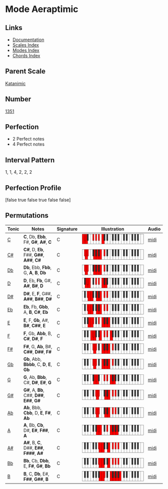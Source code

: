 # Mode Aeraptimic

## Links

- [Documentation](index.md)
- [Scales Index](Scales.md)
- [Modes Index](Modes.md)
- [Chords Index](Chords.md)

## Parent Scale

[Katanimic](ScaleKatanimic.md)

## Number

[1351](https://ianring.com/musictheory/scales/1351)

## Perfection

- 2 Perfect notes
- 4 Perfect notes

## Interval Pattern

1, 1, 4, 2, 2, 2

## Perfection Profile

[false true false true false false]

## Permutations

| Tonic | Notes | Signature | Illustration | Audio |
|-------|-------|-----------|--------------|-------|
| [C](ModeCNaturalAeraptimic.md) | **C**, Db, **Ebb**, F#, **G#**, **A#**, **C** | C | ![CNaturalAeraptimic](ModeCNaturalAeraptimic.png) | [midi](https://github.com/edipermadi/music/blob/main/docs/ModeCNaturalAeraptimic.mid?raw=true) |
| [C#](ModeCSharpAeraptimic.md) | **C#**, D, **Eb**, F##, **G##**, **A##**, **C#** | C | ![CSharpAeraptimic](ModeCSharpAeraptimic.png) | [midi](https://github.com/edipermadi/music/blob/main/docs/ModeCSharpAeraptimic.mid?raw=true) |
| [Db](ModeDFlatAeraptimic.md) | **Db**, Ebb, **Fbb**, G, **A**, **B**, **Db** | C | ![DFlatAeraptimic](ModeDFlatAeraptimic.png) | [midi](https://github.com/edipermadi/music/blob/main/docs/ModeDFlatAeraptimic.mid?raw=true) |
| [D](ModeDNaturalAeraptimic.md) | **D**, Eb, **Fb**, G#, **A#**, **B#**, **D** | C | ![DNaturalAeraptimic](ModeDNaturalAeraptimic.png) | [midi](https://github.com/edipermadi/music/blob/main/docs/ModeDNaturalAeraptimic.mid?raw=true) |
| [D#](ModeDSharpAeraptimic.md) | **D#**, E, **F**, G##, **A##**, **B##**, **D#** | C | ![DSharpAeraptimic](ModeDSharpAeraptimic.png) | [midi](https://github.com/edipermadi/music/blob/main/docs/ModeDSharpAeraptimic.mid?raw=true) |
| [Eb](ModeEFlatAeraptimic.md) | **Eb**, Fb, **Gbb**, A, **B**, **C#**, **Eb** | C | ![EFlatAeraptimic](ModeEFlatAeraptimic.png) | [midi](https://github.com/edipermadi/music/blob/main/docs/ModeEFlatAeraptimic.mid?raw=true) |
| [E](ModeENaturalAeraptimic.md) | **E**, F, **Gb**, A#, **B#**, **C##**, **E** | C | ![ENaturalAeraptimic](ModeENaturalAeraptimic.png) | [midi](https://github.com/edipermadi/music/blob/main/docs/ModeENaturalAeraptimic.mid?raw=true) |
| [F](ModeFNaturalAeraptimic.md) | **F**, Gb, **Abb**, B, **C#**, **D#**, **F** | C | ![FNaturalAeraptimic](ModeFNaturalAeraptimic.png) | [midi](https://github.com/edipermadi/music/blob/main/docs/ModeFNaturalAeraptimic.mid?raw=true) |
| [F#](ModeFSharpAeraptimic.md) | **F#**, G, **Ab**, B#, **C##**, **D##**, **F#** | C | ![FSharpAeraptimic](ModeFSharpAeraptimic.png) | [midi](https://github.com/edipermadi/music/blob/main/docs/ModeFSharpAeraptimic.mid?raw=true) |
| [Gb](ModeGFlatAeraptimic.md) | **Gb**, Abb, **Bbbb**, C, **D**, **E**, **Gb** | C | ![GFlatAeraptimic](ModeGFlatAeraptimic.png) | [midi](https://github.com/edipermadi/music/blob/main/docs/ModeGFlatAeraptimic.mid?raw=true) |
| [G](ModeGNaturalAeraptimic.md) | **G**, Ab, **Bbb**, C#, **D#**, **E#**, **G** | C | ![GNaturalAeraptimic](ModeGNaturalAeraptimic.png) | [midi](https://github.com/edipermadi/music/blob/main/docs/ModeGNaturalAeraptimic.mid?raw=true) |
| [G#](ModeGSharpAeraptimic.md) | **G#**, A, **Bb**, C##, **D##**, **E##**, **G#** | C | ![GSharpAeraptimic](ModeGSharpAeraptimic.png) | [midi](https://github.com/edipermadi/music/blob/main/docs/ModeGSharpAeraptimic.mid?raw=true) |
| [Ab](ModeAFlatAeraptimic.md) | **Ab**, Bbb, **Cbb**, D, **E**, **F#**, **Ab** | C | ![AFlatAeraptimic](ModeAFlatAeraptimic.png) | [midi](https://github.com/edipermadi/music/blob/main/docs/ModeAFlatAeraptimic.mid?raw=true) |
| [A](ModeANaturalAeraptimic.md) | **A**, Bb, **Cb**, D#, **E#**, **F##**, **A** | C | ![ANaturalAeraptimic](ModeANaturalAeraptimic.png) | [midi](https://github.com/edipermadi/music/blob/main/docs/ModeANaturalAeraptimic.mid?raw=true) |
| [A#](ModeASharpAeraptimic.md) | **A#**, B, **C**, D##, **E##**, **F###**, **A#** | C | ![ASharpAeraptimic](ModeASharpAeraptimic.png) | [midi](https://github.com/edipermadi/music/blob/main/docs/ModeASharpAeraptimic.mid?raw=true) |
| [Bb](ModeBFlatAeraptimic.md) | **Bb**, Cb, **Dbb**, E, **F#**, **G#**, **Bb** | C | ![BFlatAeraptimic](ModeBFlatAeraptimic.png) | [midi](https://github.com/edipermadi/music/blob/main/docs/ModeBFlatAeraptimic.mid?raw=true) |
| [B](ModeBNaturalAeraptimic.md) | **B**, C, **Db**, E#, **F##**, **G##**, **B** | C | ![BNaturalAeraptimic](ModeBNaturalAeraptimic.png) | [midi](https://github.com/edipermadi/music/blob/main/docs/ModeBNaturalAeraptimic.mid?raw=true) |
